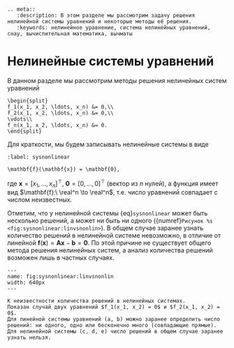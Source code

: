 ```{eval-rst}
.. meta::
   :description: В этом разделе мы рассмотрим задачу решения нелинейной системы уравнений и некоторые методы её решения.
   :keywords: нелинейное уравнение, система нелинейных уравнений, снау, вычислительная математика, вычматы
```

# Нелинейные системы уравнений

В данном разделе мы рассмотрим методы решения нелинейных систем уравнений

```{math}
\begin{split}
f_1(x_1, x_2, \ldots, x_n) &= 0,\\
f_2(x_1, x_2, \ldots, x_n) &= 0,\\
\vdots\\
f_n(x_1, x_2, \ldots, x_n) &= 0.
\end{split}
```

Для краткости, мы будем записывать нелинейные системы в виде

```{math}
:label: sysnonlinear

\mathbf{f}(\mathbf{x}) = \mathbf{0},
```

где $\mathbf{x} = [x_1, \dots, x_n]^\top$, $\mathbf{0} = [0, \dots, 0]^\top$ (вектор из $n$ нулей), а функция имеет вид $\mathbf{f}:\ \real^n \to \real^n$, т.е. число уравнений совпадает с числом неизвестных.

Отметим, что у нелинейной системы {eq}`sysnonlinear` может быть несколько решений, а может ни быть ни одного ({numref}`Рисунок %s <fig:sysnonlinear:linvsnonlin>`).
В общем случае заранее узнать количество решений в нелинейной системе невозможно, в отличие от линейной $\mathbf{f}(\mathbf{x}) = \mathbf{A}\mathbf{x} - \mathbf{b} = \mathbf{0}$.
По этой причине не существует общего метода решения нелинейных систем, а анализ количества решений возможен лишь в частных случаях.

```{figure} static/linear-vs-nonlinear.svg
---
name: fig:sysnonlinear:linvsnonlin
width: 640px
---

К неизвестности количества решений в нелинейных системах.
Показан случай двух уравнений $f_1(x_1, x_2) = 0$ и $f_2(x_1, x_2) = 0$.
Для линейной системы уравнений (a, b) можно заранее определить число решений: ни одного, одно или бесконечно много (совпадающие прямые).
Для нелинейной системы (c, d, e) число решений в общем случае заранее узнать нельзя.
```
